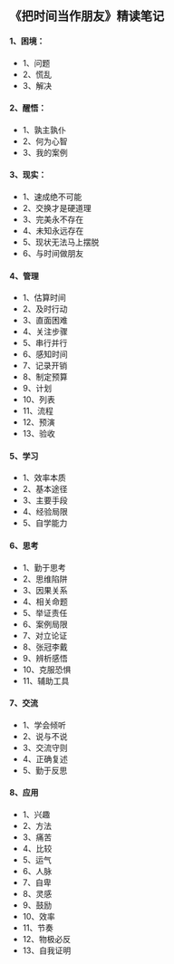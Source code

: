 ## 《把时间当作朋友》精读笔记

#### 1、困境：
- 1、问题
- 2、慌乱
- 3、解决

#### 2、醒悟：
- 1、孰主孰仆
- 2、何为心智
- 3、我的案例

#### 3、现实：
- 1、速成绝不可能
- 2、交换才是硬道理
- 3、完美永不存在
- 4、未知永远存在
- 5、现状无法马上摆脱
- 6、与时间做朋友

#### 4、管理
- 1、估算时间
- 2、及时行动
- 3、直面困难
- 4、关注步骤
- 5、串行并行
- 6、感知时间
- 7、记录开销
- 8、制定预算
- 9、计划
- 10、列表
- 11、流程
- 12、预演
- 13、验收

#### 5、学习
- 1、效率本质
- 2、基本途径
- 3、主要手段
- 4、经验局限
- 5、自学能力

#### 6、思考
- 1、勤于思考
- 2、思维陷阱
- 3、因果关系
- 4、相关命题
- 5、举证责任
- 6、案例局限
- 7、对立论证
- 8、张冠李戴
- 9、辨析感悟
- 10、克服恐惧
- 11、辅助工具

#### 7、交流
- 1、学会倾听
- 2、说与不说
- 3、交流守则
- 4、正确复述
- 5、勤于反思

#### 8、应用
- 1、兴趣
- 2、方法
- 3、痛苦
- 4、比较
- 5、运气
- 6、人脉
- 7、自卑
- 8、灵感
- 9、鼓励
- 10、效率
- 11、节奏
- 12、物极必反
- 13、自我证明
